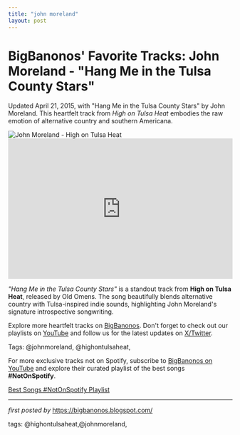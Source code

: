 ```yaml
---
title: "john moreland"
layout: post
---
```

<!-- Post Title -->
<h1 >BigBanonos' Favorite Tracks: John Moreland - "Hang Me in the Tulsa County Stars"</h1> <!-- Introductory Text -->
<p >Updated April 21, 2015, with "Hang Me in the Tulsa County Stars" by John Moreland. This heartfelt track from <em>High on Tulsa Heat</em> embodies the raw emotion of alternative country and southern Americana.</p> <!-- Featured Image -->
<div > <img src="https://www.whiskeyriff.com/wp-content/uploads/John-Moreland-album-scaled.jpg" alt="John Moreland - High on Tulsa Heat" />
</div> <!-- YouTube Video Embed -->
<div > <iframe width="100%" height="315" src="https://www.youtube.com/embed/dVBVSysjTiI" title="Hang Me in the Tulsa County Stars" frameborder="0" allow="accelerometer; autoplay; encrypted-media; gyroscope; picture-in-picture; web-share" referrerpolicy="strict-origin-when-cross-origin" allowfullscreen></iframe>
</div> <!-- Song Information -->
<div > <p><em>"Hang Me in the Tulsa County Stars"</em> is a standout track from <strong>High on Tulsa Heat</strong>, released by Old Omens. The song beautifully blends alternative country with Tulsa-inspired indie sounds, highlighting John Moreland's signature introspective songwriting.</p>
</div> <!-- Footer Links -->
<div > <p>Explore more heartfelt tracks on <a href="https://bigbanonos.blogspot.com/" target="_blank">BigBanonos</a>. Don't forget to check out our playlists on <a href="https://www.youtube.com/@BigBanonos" target="_blank">YouTube</a> and follow us for the latest updates on <a href="https://x.com/bigbanonos" target="_blank">X/Twitter</a>.</p>
</div> <!-- Tags -->
<p >Tags: @johnmoreland, @highontulsaheat,</p>


<!--Subscribe and Playlist Links-->
<div>
    <p>For more exclusive tracks not on Spotify, subscribe to <a href="https://www.youtube.com/@BigBanonos" target="_blank">BigBanonos on YouTube</a> and explore their curated playlist of the best songs <strong>#NotOnSpotify</strong>.</p>
    <p><a href="https://www.youtube.com/playlist?list=PLtuNtuTatqI0kFahUCbtbfenC_ET5O_tr" target="_blank">Best Songs #NotOnSpotify Playlist<br /></a></p></div>

<hr />

<p><em>first posted by</em> <a href="https://bigbanonos.blogspot.com/" rel="noopener" target="_new">https://bigbanonos.blogspot.com/</a></p>

<p>tags: @highontulsaheat,@johnmoreland,</p>
